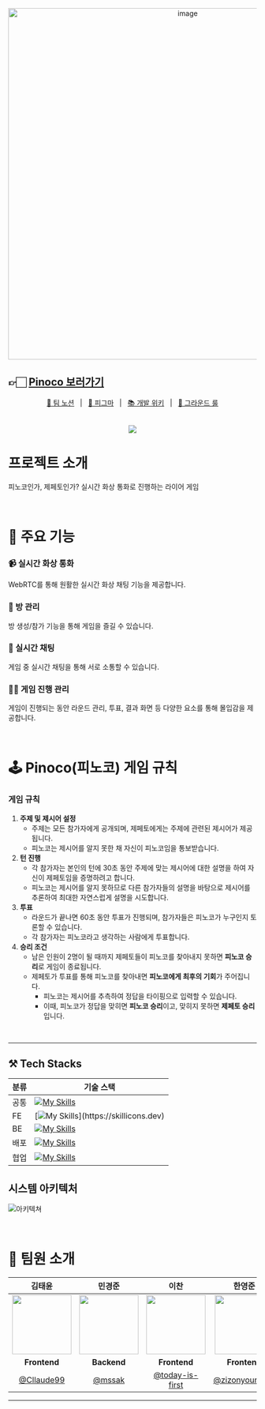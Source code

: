 <div align="center">
  <img width="712" alt="image" src="https://github.com/user-attachments/assets/69e7d1c4-e179-467e-b6e2-a6d168df7542">
 </div>



## 👉🏻 [Pinoco 보러가기](https://pinoco.site/)

<p align=center>
  <a href="https://lush-collision-539.notion.site/Pinoco-12fb0f9caa698078bcc1eeb19b3a301c?pvs=74"> 📒 팀 노션</a>
  &nbsp; | &nbsp; 
  <a href="https://www.figma.com/design/P48gH3lKlbN1tQ4oFeKzxP/Pinoco?node-id=0-1&t=ZcZl3EQfD2ZaGnQh-1">🎨 피그마</a>
  &nbsp; | &nbsp;  
  <a href="https://lush-collision-539.notion.site/130b0f9caa6981f1b10df3a24a4ef039?pvs=74">📚 개발 위키</a>
  &nbsp; | &nbsp; 
  <a href="https://github.com/boostcampwm-2024/web23-Pinoco/wiki/%EA%B7%B8%EB%9D%BC%EC%9A%B4%EB%93%9C-%EB%A3%B0">📏 그라운드 룰</a>
</p>

<br>
</div>
<div align=center>
    <a href="https://hits.seeyoufarm.com"><img src="https://hits.seeyoufarm.com/api/count/incr/badge.svg?url=https%3A%2F%2Fgithub.com%2Fboostcampwm-2024%2Fweb23-Pinoco&count_bg=%23048E10&title_bg=%23555555&icon=&icon_color=%23E7E7E7&title=hits&edge_flat=false"/></a>
</div>


#  프로젝트 소개
<p>피노코인가, 제페토인가? 실시간 화상 통화로 진행하는 라이어 게임</p> <br/>


# 🔎 주요 기능

### 📹 실시간 화상 통화

<p> WebRTC를 통해 원활한 실시간 화상 채팅 기능을 제공합니다.</p>

### 🔑 방 관리

<p>방 생성/참가 기능을 통해 게임을 즐길 수 있습니다.</p>

### 💬 실시간 채팅

<p>게임 중 실시간 채팅을 통해 서로 소통할 수 있습니다. </p>

### 🤹🏻 게임 진행 관리

<p>게임이 진행되는 동안 라운드 관리, 투표, 결과 화면 등 다양한 요소를 통해 몰입감을 제공합니다.</p>

<br/>

# 🕹️  Pinoco(피노코) 게임 규칙

### 게임 규칙

1. **주제 및 제시어 설정**
   - 주제는 모든 참가자에게 공개되며, 제페토에게는 주제에 관련된 제시어가 제공됩니다.
   - 피노코는 제시어를 알지 못한 채 자신이 피노코임을 통보받습니다.
2. **턴 진행**
   - 각 참가자는 본인의 턴에 30초 동안 주제에 맞는 제시어에 대한 설명을 하여 자신이 제페토임을 증명하려고 합니다.
   - 피노코는 제시어를 알지 못하므로 다른 참가자들의 설명을 바탕으로 제시어를 추론하여 최대한 자연스럽게 설명을 시도합니다.
3. **투표**
   - 라운드가 끝나면 60초 동안 투표가 진행되며, 참가자들은 피노코가 누구인지 토론할 수 있습니다.
   - 각 참가자는 피노코라고 생각하는 사람에게 투표합니다.
4. **승리 조건**
   - 남은 인원이 2명이 될 때까지 제페토들이 피노코를 찾아내지 못하면 **피노코 승리**로 게임이 종료됩니다.
   - 제페토가 투표를 통해 피노코를 찾아내면 **피노코에게 최후의 기회**가 주어집니다.
     - 피노코는 제시어를 추측하여 정답을 타이핑으로 입력할 수 있습니다.
     - 이때, 피노코가 정답을 맞히면 **피노코 승리**이고, 맞히지 못하면 **제페토 승리**입니다.

<br/>
<hr/>

## ⚒️ Tech Stacks

|분류|기술 스택|
|------|---|
|공통|[![My Skills](https://skillicons.dev/icons?i=ts)](https://skillicons.dev)
|FE|[![My Skills](https://skillicons.dev/icons?i=react,vite,tailwind,)](https://skillicons.dev)
|BE|[![My Skills](https://skillicons.dev/icons?i=express,nest)](https://skillicons.dev)
|배포|[![My Skills](https://skillicons.dev/icons?i=githubactions,docker,nginx)](https://skillicons.dev)
|협업| [![My Skills](https://skillicons.dev/icons?i=figma,git,github,notion)](https://skillicons.dev)


## 시스템 아키텍처

![아키텍쳐](https://github.com/user-attachments/assets/399c8697-1edc-43c4-b595-7a0607771309)

<br />

# 🤼 팀원 소개

|                                                        김태윤                                                        |                                                        민경준                                                        |                                                         이찬                                                         |                                                        한영준                                                        |
| :------------------------------------------------------------------------------------------------------------------: | :------------------------------------------------------------------------------------------------------------------: | :------------------------------------------------------------------------------------------------------------------: | :------------------------------------------------------------------------------------------------------------------: |
| <img src="https://github.com/user-attachments/assets/168b4e02-f4c7-4be0-b572-f0ec9dcc09e9" width="120" height="120"> | <img src="https://github.com/user-attachments/assets/42cd6c8a-7ab1-4630-86c6-b4f25f5812a5" width="120" height="120"> | <img src="https://github.com/user-attachments/assets/3bc958ec-4303-4559-b20e-465fe1776e17" width="120" height="120"> | <img src="https://github.com/user-attachments/assets/a0c2bfa9-7894-4b3b-9f69-474894008180" width="120" height="120"> |
|                                                     **Frontend**                                                     |                                                     **Backend**                                                      |                                                     **Frontend**                                                     |                                                     **Frontend**                                                     |
|                                      [@Cllaude99](https://github.com/Cllaude99)                                      |                                          [@mssak](https://github.com/mssak)                                          |                                 [@today-is-first](https://github.com/today-is-first)                                 |                                  [@zizonyoungjun](https://github.com/zizonyoungjun)                                  |


---
